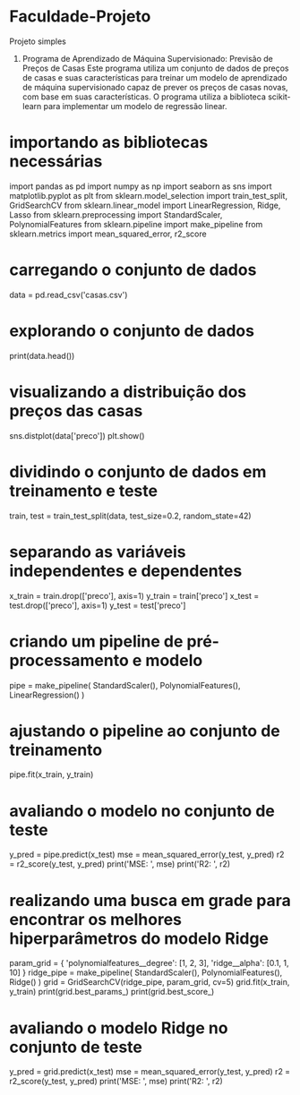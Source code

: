 # Faculdade-Projeto
Projeto simples

1.	Programa de Aprendizado de Máquina Supervisionado: Previsão de Preços de Casas
Este programa utiliza um conjunto de dados de preços de casas e suas características para treinar um modelo de aprendizado de máquina supervisionado capaz de prever os preços de casas novas, com base em suas características. O programa utiliza a biblioteca scikit-learn para implementar um modelo de regressão linear.


# importando as bibliotecas necessárias
import pandas as pd
import numpy as np
import seaborn as sns
import matplotlib.pyplot as plt
from sklearn.model_selection import train_test_split, GridSearchCV
from sklearn.linear_model import LinearRegression, Ridge, Lasso
from sklearn.preprocessing import StandardScaler, PolynomialFeatures
from sklearn.pipeline import make_pipeline
from sklearn.metrics import mean_squared_error, r2_score

# carregando o conjunto de dados
data = pd.read_csv('casas.csv')

# explorando o conjunto de dados
print(data.head())

# visualizando a distribuição dos preços das casas
sns.distplot(data['preco'])
plt.show()

# dividindo o conjunto de dados em treinamento e teste
train, test = train_test_split(data, test_size=0.2, random_state=42)

# separando as variáveis independentes e dependentes
x_train = train.drop(['preco'], axis=1)
y_train = train['preco']
x_test = test.drop(['preco'], axis=1)
y_test = test['preco']

# criando um pipeline de pré-processamento e modelo
pipe = make_pipeline(
    StandardScaler(),
    PolynomialFeatures(),
    LinearRegression()
)

# ajustando o pipeline ao conjunto de treinamento
pipe.fit(x_train, y_train)

# avaliando o modelo no conjunto de teste
y_pred = pipe.predict(x_test)
mse = mean_squared_error(y_test, y_pred)
r2 = r2_score(y_test, y_pred)
print('MSE: ', mse)
print('R2: ', r2)

# realizando uma busca em grade para encontrar os melhores hiperparâmetros do modelo Ridge
param_grid = {
    'polynomialfeatures__degree': [1, 2, 3],
    'ridge__alpha': [0.1, 1, 10]
}
ridge_pipe = make_pipeline(
    StandardScaler(),
    PolynomialFeatures(),
    Ridge()
)
grid = GridSearchCV(ridge_pipe, param_grid, cv=5)
grid.fit(x_train, y_train)
print(grid.best_params_)
print(grid.best_score_)

# avaliando o modelo Ridge no conjunto de teste
y_pred = grid.predict(x_test)
mse = mean_squared_error(y_test, y_pred)
r2 = r2_score(y_test, y_pred)
print('MSE: ', mse)
print('R2: ', r2)
